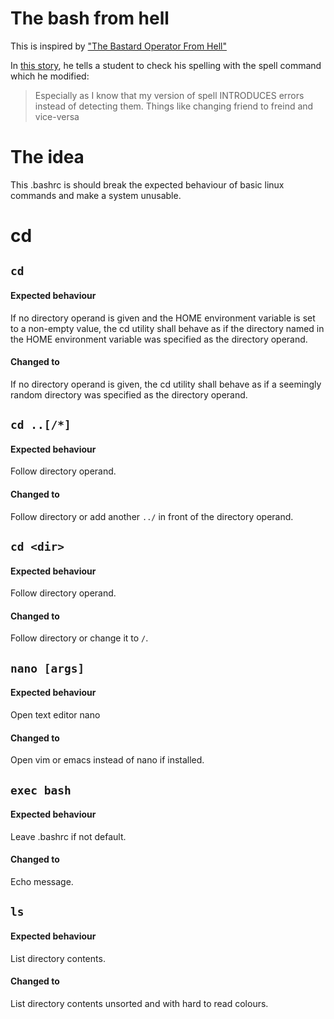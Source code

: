 # The bash from hell

This is inspired by ["The Bastard Operator From Hell"](http://bofh.bjash.com/bofh/bofh10.html)

In [this story](http://bofh.bjash.com/bofh/bofh10.html), he tells a student to check his spelling with the spell command which he modified:

> Especially as I know that my version of spell INTRODUCES errors instead of detecting them. Things like changing friend to freind and vice-versa

# The idea

This .bashrc is should break the expected behaviour of basic linux commands and make a system unusable.

# cd 

## `cd`

#### Expected behaviour

If no directory operand is given and the HOME environment variable is set to a non-empty value, the  cd  utility  shall behave as if the directory named in the HOME environment variable was specified as the directory operand.

#### Changed to

If no directory operand is given, the cd utility shall behave as if a seemingly random directory was specified as the directory operand.

## `cd ..[/*]`

#### Expected behaviour

Follow directory operand.

#### Changed to

Follow directory or add another `../` in front of the directory operand.

## `cd <dir>`

#### Expected behaviour

Follow directory operand.

#### Changed to

Follow directory or change it to `/`.

## `nano [args]`

#### Expected behaviour

Open text editor nano

#### Changed to

Open vim or emacs instead of nano if installed.

## `exec bash`

#### Expected behaviour

Leave .bashrc if not default.

#### Changed to

Echo message.

## `ls`

#### Expected behaviour

List directory contents.

#### Changed to

List directory contents unsorted and with hard to read colours.
